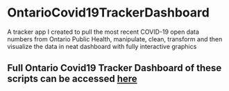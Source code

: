 # OntarioCovid19TrackerDashboard
A tracker app I created to pull the most recent COVID-19 open data numbers from Ontario Public Health, manipulate, clean, transform and then visualize the data in neat dashboard with fully interactive graphics 

## Full Ontario Covid19 Tracker Dashboard of these scripts can be accessed [here](https://rpubs.com/PatrickSch/640919)
